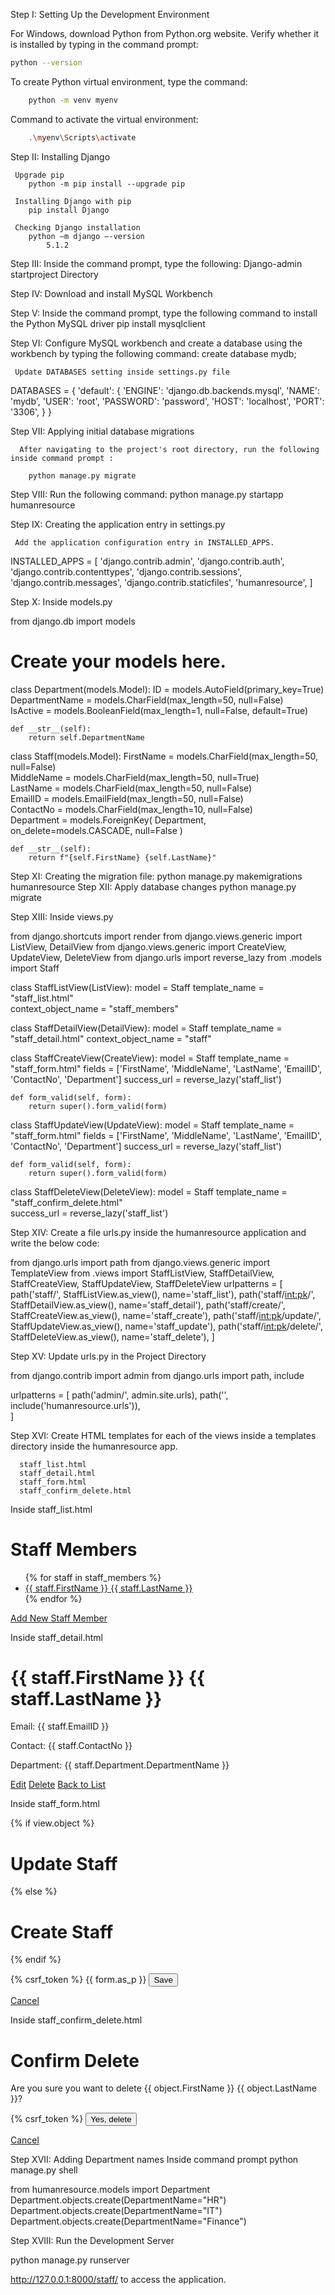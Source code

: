 Step I: Setting Up the Development Environment

For Windows, download Python from Python.org website.
Verify whether it is installed by typing in the command prompt:
```bash
python --version
```
To create Python virtual environment, type the command:
```bash
	python -m venv myenv
```
Command to activate the virtual environment:
```bash
	.\myenv\Scripts\activate
```

Step II: Installing Django

	 Upgrade pip
		python -m pip install --upgrade pip

	 Installing Django with pip
		pip install Django

	 Checking Django installation
		python –m django –-version
			5.1.2

Step III: Inside the command prompt, type the following:
		Django-admin startproject Directory

Step IV: Download and install MySQL Workbench

Step V: Inside the command prompt, type the following command to install the Python MySQL driver
		pip install mysqlclient

Step VI: Configure MySQL workbench and create a database using the workbench by typing the following command:
		create database mydb;
	 
	 Update DATABASES setting inside settings.py file

DATABASES = {
    'default': {
        'ENGINE': 'django.db.backends.mysql',
        'NAME': 'mydb',
        'USER': 'root',
        'PASSWORD': 'password',
        'HOST': 'localhost',
        'PORT': '3306',
    }
}

Step VII: Applying initial database migrations
	  
	  After navigating to the project's root directory, run the following inside command prompt :

		python manage.py migrate

Step VIII: Run the following command:
		python manage.py startapp humanresource  

Step IX: Creating the application entry in settings.py

	 Add the application configuration entry in INSTALLED_APPS.

INSTALLED_APPS = [
    'django.contrib.admin',
    'django.contrib.auth',
    'django.contrib.contenttypes',
    'django.contrib.sessions',
    'django.contrib.messages',
    'django.contrib.staticfiles',
    'humanresource',
]

Step X: Inside models.py

from django.db import models

# Create your models here.
class Department(models.Model):
    ID = models.AutoField(primary_key=True)  
    DepartmentName = models.CharField(max_length=50, null=False)  
    IsActive = models.BooleanField(max_length=1, null=False, default=True)  

    def __str__(self):
        return self.DepartmentName

class Staff(models.Model): 
    FirstName = models.CharField(max_length=50, null=False)  
    MiddleName = models.CharField(max_length=50, null=True)  
    LastName = models.CharField(max_length=50, null=False)  
    EmailID = models.EmailField(max_length=50, null=False)  
    ContactNo = models.CharField(max_length=10, null=False)  
    Department = models.ForeignKey(
        Department, 
        on_delete=models.CASCADE, 
        null=False
    )  

    def __str__(self):
        return f"{self.FirstName} {self.LastName}"


Step XI: Creating the migration file:
		python manage.py makemigrations humanresource
Step XII: Apply database changes
		python manage.py migrate

Step XIII: Inside views.py

from django.shortcuts import render
from django.views.generic import ListView, DetailView
from django.views.generic import CreateView, UpdateView, DeleteView
from django.urls import reverse_lazy
from .models import Staff

class StaffListView(ListView):
    model = Staff
    template_name = "staff_list.html"  
    context_object_name = "staff_members"  
    
class StaffDetailView(DetailView):
    model = Staff
    template_name = "staff_detail.html" 
    context_object_name = "staff" 

class StaffCreateView(CreateView):
    model = Staff
    template_name = "staff_form.html" 
    fields = ['FirstName', 'MiddleName', 'LastName', 'EmailID', 'ContactNo', 'Department']
    success_url = reverse_lazy('staff_list')  

    def form_valid(self, form):
        return super().form_valid(form)
    
class StaffUpdateView(UpdateView):
    model = Staff
    template_name = "staff_form.html" 
    fields = ['FirstName', 'MiddleName', 'LastName', 'EmailID', 'ContactNo', 'Department']
    success_url = reverse_lazy('staff_list')  

    def form_valid(self, form):
        return super().form_valid(form)
    
class StaffDeleteView(DeleteView):
    model = Staff
    template_name = "staff_confirm_delete.html"  
    success_url = reverse_lazy('staff_list')


Step XIV: Create a file urls.py inside the humanresource application and write the below code:

from django.urls import path
from django.views.generic import TemplateView
from .views import StaffListView, StaffDetailView, StaffCreateView, StaffUpdateView, StaffDeleteView
urlpatterns = [
    path('staff/', StaffListView.as_view(), name='staff_list'),
    path('staff/<int:pk>/', StaffDetailView.as_view(), name='staff_detail'),
    path('staff/create/', StaffCreateView.as_view(), name='staff_create'),
    path('staff/<int:pk>/update/', StaffUpdateView.as_view(), name='staff_update'),
    path('staff/<int:pk>/delete/', StaffDeleteView.as_view(), name='staff_delete'),
]

Step XV: Update urls.py in the Project Directory

from django.contrib import admin
from django.urls import path, include

urlpatterns = [
    path('admin/', admin.site.urls),
    path('', include('humanresource.urls')),  
]

Step XVI: Create HTML templates for each of the views inside a templates directory inside the humanresource app. 

	  staff_list.html
	  staff_detail.html
	  staff_form.html
	  staff_confirm_delete.html

Inside staff_list.html

<h1>Staff Members</h1>
<ul>
    {% for staff in staff_members %}
        <li>
            <a href="{% url 'staff_detail' staff.id %}">{{ staff.FirstName }} {{ staff.LastName }}</a>
        </li>
    {% endfor %}
</ul>
<a href="{% url 'staff_create' %}">Add New Staff Member</a>

Inside staff_detail.html

<h1>{{ staff.FirstName }} {{ staff.LastName }}</h1>
<p>Email: {{ staff.EmailID }}</p>
<p>Contact: {{ staff.ContactNo }}</p>
<p>Department: {{ staff.Department.DepartmentName }}</p>
<a href="{% url 'staff_update' staff.id %}">Edit</a>
<a href="{% url 'staff_delete' staff.id %}">Delete</a>
<a href="{% url 'staff_list' %}">Back to List</a>

Inside staff_form.html

{% if view.object %}
    <h1>Update Staff</h1>
{% else %}
    <h1>Create Staff</h1>
{% endif %}
<form method="post">
    {% csrf_token %}
    {{ form.as_p }}
    <button type="submit">Save</button>
</form>
<a href="{% url 'staff_list' %}">Cancel</a>


Inside staff_confirm_delete.html

<h1>Confirm Delete</h1>
<p>Are you sure you want to delete {{ object.FirstName }} {{ object.LastName }}?</p>
<form method="post">
    {% csrf_token %}
    <button type="submit">Yes, delete</button>
</form>
<a href="{% url 'staff_list' %}">Cancel</a>


Step XVII: Adding Department names
Inside command prompt
	python manage.py shell

from humanresource.models import Department
Department.objects.create(DepartmentName="HR")
Department.objects.create(DepartmentName="IT")
Department.objects.create(DepartmentName="Finance")

Step XVIII: Run the Development Server

python manage.py runserver

http://127.0.0.1:8000/staff/ to access the application.
